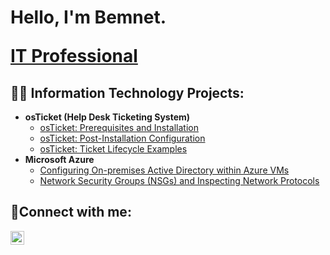 <h1>Hello, I'm Bemnet.

<a href="https://www.linkedin.com/in/bemnet-t-978611243/">IT Professional</a></h1>

<h2> 👨‍💻 Information Technology Projects:</h2>

- <b>osTicket (Help Desk Ticketing System)</b>
  - [osTicket: Prerequisites and Installation](https://github.com/bemyohannes/osticket-prereqs)
  - [osTicket: Post-Installation Configuration](https://github.com/bemyohannes/post-install-config)
  - [osTicket: Ticket Lifecycle Examples](https://github.com/bemyohannes/ticket-lifecycle)
- <b>Microsoft Azure</b>
  - [Configuring On-premises Active Directory within Azure VMs](https://github.com/bemyohannes/configure-ad)
  - [Network Security Groups (NSGs) and Inspecting Network Protocols](https://github.com/bemyohannes/azure-network-protocols)

<h2>🤳Connect with me:</h2>

[<img align="left" alt="Josh | LinkedIn" width="22px" src="https://cdn.jsdelivr.net/npm/simple-icons@v3/icons/linkedin.svg" />][linkedin]



[linkedin]: https://www.linkedin.com/in/bemnet-t-978611243/
